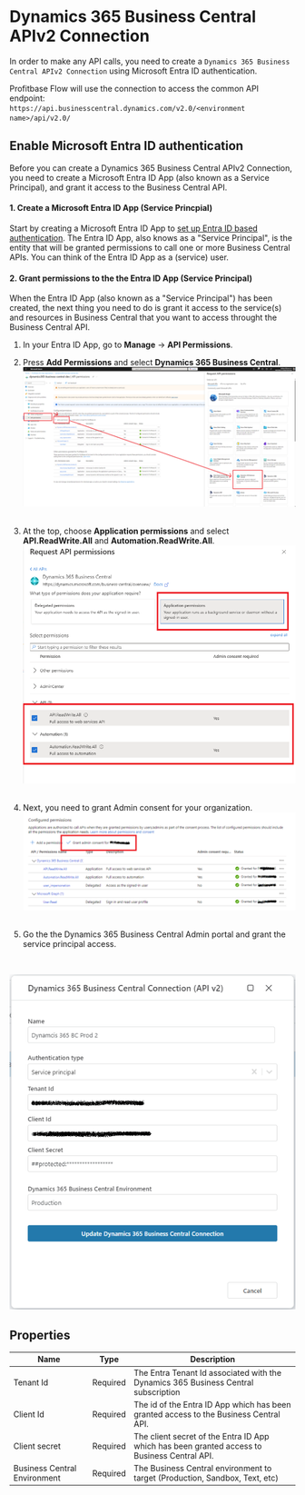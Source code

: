 # Dynamics 365 Business Central APIv2 Connection

In order to make any API calls, you need to create a `Dynamics 365 Business Central APIv2 Connection` using Microsoft Entra ID authentication.

Profitbase Flow will use the connection to access the common API endpoint:  
`https://api.businesscentral.dynamics.com/v2.0/<environment name>/api/v2.0/`

## Enable Microsoft Entra ID authentication

Before you can create a Dynamics 365 Business Central APIv2 Connection, you need to create a Microsoft Entra ID App (also known as a Service Principal), and grant it access to the Business Central API.

#### 1. Create a Microsoft Entra ID App (Service Princpial)

Start by creating a Microsoft Entra ID App to [set up Entra ID based authentication](https://learn.microsoft.com/en-us/dynamics365/business-central/dev-itpro/developer/devenv-develop-connect-apps#set-up-microsoft-entra-id-based-authentication). The Entra ID App, also knows as a "Service Principal", is the entity that will be granted permissions to call one or more Business Central APIs. You can think of the Entra ID App as a (service) user.

#### 2. Grant permissions to the the Entra ID App (Service Principal)

When the Entra ID App (also known as a "Service Principal") has been created, the next thing you need to do is grant it access to the service(s) and resources in Business Central that you want to access throught the Business Central API.

1. In your Entra ID App, go to **Manage** -> **API Permissions**.
2. Press **Add Permissions** and select **Dynamics 365 Business Central**.
   ![img](/images/flow/dynamics365-bc-api-connection-service-principal-add-permissions.png)  
   <br/>

3. At the top, choose **Application permissions** and select **API.ReadWrite.All** and **Automation.ReadWrite.All**.
   ![img](/images/flow/dynamics365-bc-api-connection-service-principal-select-permissions.png)  
   <br/>

4. Next, you need to grant Admin consent for your organization.  
   ![img](/images/flow/dynamics365-bc-api-connection-service-principal-grant-admin-consent.png)  
   <br/>

5. Go the the Dynamics 365 Business Central Admin portal and grant the service principal access.

   <br/>

![img](/images/flow/dynamics365-bc-api-connection.png)

## Properties

| Name                         | Type     | Description                                                                                  |
| ---------------------------- | -------- | -------------------------------------------------------------------------------------------- |
| Tenant Id                    | Required | The Entra Tenant Id associated with the Dynamics 365 Business Central subscription           |
| Client Id                    | Required | The id of the Entra ID App which has been granted access to the Business Central API.        |
| Client secret                | Required | The client secret of the Entra ID App which has been granted access to Business Central API. |
| Business Central Environment | Required | The Business Central environment to target (Production, Sandbox, Text, etc)                  |
